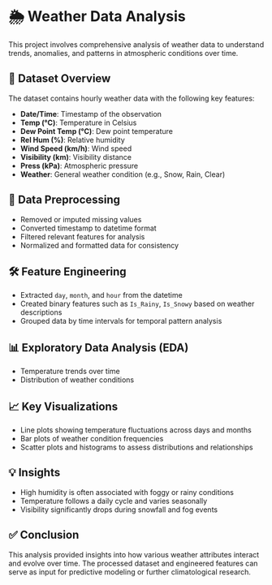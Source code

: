 # 🌦️ Weather Data Analysis
This project involves comprehensive analysis of weather data to understand trends, anomalies, and patterns in atmospheric conditions over time.

## 📁 Dataset Overview
The dataset contains hourly weather data with the following key features:
- **Date/Time**: Timestamp of the observation
- **Temp (°C)**: Temperature in Celsius
- **Dew Point Temp (°C)**: Dew point temperature
- **Rel Hum (%)**: Relative humidity
- **Wind Speed (km/h)**: Wind speed
- **Visibility (km)**: Visibility distance
- **Press (kPa)**: Atmospheric pressure
- **Weather**: General weather condition (e.g., Snow, Rain, Clear)

## 🧹 Data Preprocessing
- Removed or imputed missing values
- Converted timestamp to datetime format
- Filtered relevant features for analysis
- Normalized and formatted data for consistency
## 🛠️ Feature Engineering
- Extracted `day`, `month`, and `hour` from the datetime
- Created binary features such as `Is_Rainy`, `Is_Snowy` based on weather descriptions
- Grouped data by time intervals for temporal pattern analysis
## 📊 Exploratory Data Analysis (EDA)
- Temperature trends over time
- Distribution of weather conditions
## 📈 Key Visualizations
- Line plots showing temperature fluctuations across days and months
- Bar plots of weather condition frequencies
- Scatter plots and histograms to assess distributions and relationships
## 💡 Insights
- High humidity is often associated with foggy or rainy conditions
- Temperature follows a daily cycle and varies seasonally
- Visibility significantly drops during snowfall and fog events
## ✅ Conclusion
This analysis provided insights into how various weather attributes interact and evolve over time. The processed dataset and engineered features can serve as input for predictive modeling or further climatological research.
